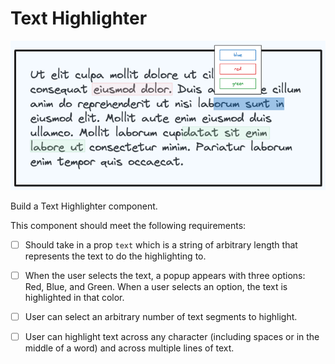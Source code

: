 # Text Highlighter

![highlighter](./txthighlight.png)

Build a Text Highlighter component.

This component should meet the following requirements:

- [ ] Should take in a prop `text` which is a string of arbitrary length that represents the text to do the highlighting to.

- [ ] When the user selects the text, a popup appears with three options: Red, Blue, and Green. When a user selects an option, the text is highlighted in that color.

- [ ] User can select an arbitrary number of text segments to highlight.

- [ ] User can highlight text across any character (including spaces or in the middle of a word) and across multiple lines of text.
